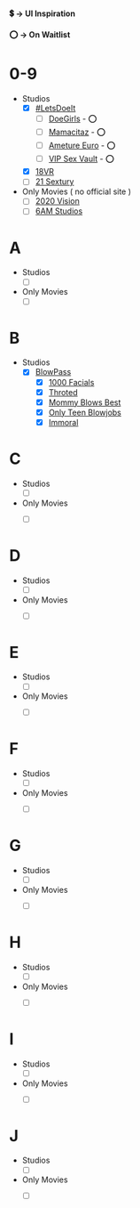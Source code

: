 #### :heavy_dollar_sign: -> UI Inspiration
#### :o: -> On Waitlist

# 0-9
- Studios
  - [x] [#LetsDoeIt](https://letsdoeit.com/)
       - [ ] [DoeGirls](https://doegirls.com) - :o:
       - [ ] [Mamacitaz](https://mamacitaz.com) - :o:
       - [ ] [Ameture Euro](https://amateureuro.com) - :o:
       - [ ] [VIP Sex Vault](https://vipsexvault.com) - :o:
  - [x] [18VR](https://18vr.com/)
  - [ ] [21 Sextury](https://www.21sextury.com/)
- Only Movies ( no official site )
  - [ ] [2020 Vision](https://www.adultdvdempire.com/95898/studio/2020-vision-porn-movies.html)
  - [ ] [6AM Studios](https://www.adultdvdempire.com/95625/studio/6am-studios-porn-movies.html?sort=year&media=2)
  
# A
- Studios
  - [ ] []()
- Only Movies
  - [ ] []()
  
# B
- Studios
  - [x] [BlowPass](www.blowpass.com/en)
      - [x] [1000 Facials](https://www.1000facials.com/en)
      - [x] [Throted](https://www.throted.com/en)
      - [x] [Mommy Blows Best](https://www.mommyblowsbest.com/en)
      - [x] [Only Teen Blowjobs](https://www.onlyteenblowjobs.com/en)
      - [x] [Immoral](https://www.immorallive.com/en)
  
# C
- Studios
  - [ ] []()
- Only Movies
  - [ ] []()
  
  
# D
- Studios
  - [ ] []()
- Only Movies
  - [ ] []()
  
  
# E
- Studios
  - [ ] []()
- Only Movies
  - [ ] []()
  
  
# F
- Studios
  - [ ] []()
- Only Movies
  - [ ] []()
  
  
# G
- Studios
  - [ ] []()
- Only Movies
  - [ ] []()
  
  
# H
- Studios
  - [ ] []()
- Only Movies
  - [ ] []()
    
  
# I
- Studios
  - [ ] []()
- Only Movies
  - [ ] []()
      
  
# J
- Studios
  - [ ] []()
- Only Movies
  - [ ] []()
        
